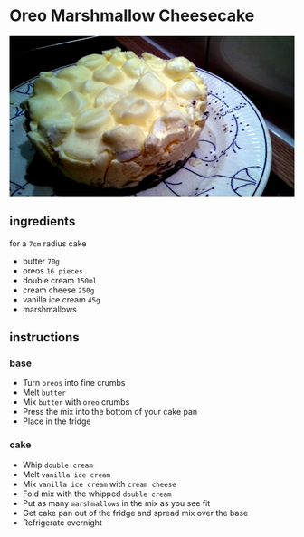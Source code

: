 # Oreo Marshmallow Cheesecake

![Photo](oreo-marshmallow-cheesecake.jpg)

## ingredients

for a `7cm` radius cake

- butter `70g`
- oreos `16 pieces`
- double cream `150ml`
- cream cheese `250g`
- vanilla ice cream `45g`
- marshmallows

## instructions

### base

- Turn `oreos` into fine crumbs
- Melt `butter`
- Mix `butter` with `oreo` crumbs
- Press the mix into the bottom of your cake pan
- Place in the fridge

### cake

- Whip `double cream`
- Melt `vanilla ice cream`
- Mix `vanilla ice cream` with `cream cheese`
- Fold mix with the whipped `double cream`
- Put as many `marshmallows` in the mix as you see fit
- Get cake pan out of the fridge and spread mix over the base
- Refrigerate overnight